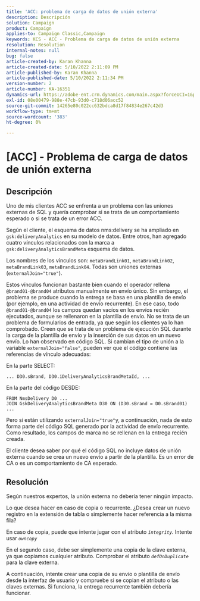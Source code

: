 ```yaml
---
title: 'ACC: problema de carga de datos de unión externa'
description: Descripción
solution: Campaign
product: Campaign
applies-to: Campaign Classic,Campaign
keywords: KCS - ACC - Problema de carga de datos de unión externa
resolution: Resolution
internal-notes: null
bug: false
article-created-by: Karan Khanna
article-created-date: 5/10/2022 2:11:09 PM
article-published-by: Karan Khanna
article-published-date: 5/10/2022 2:11:34 PM
version-number: 2
article-number: KA-16351
dynamics-url: https://adobe-ent.crm.dynamics.com/main.aspx?forceUCI=1&pagetype=entityrecord&etn=knowledgearticle&id=8f266a08-6bd0-ec11-a7b5-00224809c556
exl-id: 08e00479-988e-47cb-93d0-c718d06acc52
source-git-commit: 14265e80c022cc632bdca8d17f84834e267c42d3
workflow-type: tm+mt
source-wordcount: '383'
ht-degree: 0%

---
```


# [ACC] - Problema de carga de datos de unión externa

## Descripción

Uno de mis clientes ACC se enfrenta a un problema con las uniones externas de SQL y quería comprobar si se trata de un comportamiento esperado o si se trata de un error ACC.

Según el cliente, el esquema de datos nms:delivery se ha ampliado en `gsk:deliveryAnalytics` en su modelo de datos. Entre otros, han agregado cuatro vínculos relacionados con la marca a `gsk:deliveryAnalyticsBrandMeta` esquema de datos.

Los nombres de los vínculos son: `metaBrandLink01`, `metaBrandLink02`, `metaBrandLink03`, `metaBrandLink04`. Todas son uniones externas (`externalJoin="true"`).

Estos vínculos funcionan bastante bien cuando el operador rellena `@brand01-@brand04` atributos manualmente en envío único. Sin embargo, el problema se produce cuando la entrega se basa en una plantilla de envío (por ejemplo, en una actividad de envío recurrente). En ese caso, todo `@brand01-@brand04` los campos quedan vacíos en los envíos recién ejecutados, aunque se rellenaron en la plantilla de envío. No se trata de un problema de formularios de entrada, ya que según los clientes ya lo han comprobado. Creen que se trata de un problema de ejecución SQL durante la carga de la plantilla de envío y la inserción de sus datos en un nuevo envío. Lo han observado en código SQL. Si cambian el tipo de unión a la variable `externalJoin="false"`, pueden ver que el código contiene las referencias de vínculo adecuadas:

En la parte SELECT:

```
... D30.sBrand, D30.iDeliveryAnalyticsBrandMetaId, ...
```

En la parte del código DESDE:

```
FROM NmsDelivery D0 ...
JOIN GskDeliveryAnalyticsBrandMeta D30 ON (D30.sBrand = D0.sBrand01)
...
```

Pero si están utilizando `externalJoin="true"`y, a continuación, nada de esto forma parte del código SQL generado por la actividad de envío recurrente. Como resultado, los campos de marca no se rellenan en la entrega recién creada.

El cliente desea saber por qué el código SQL no incluye datos de unión externa cuando se crea un nuevo envío a partir de la plantilla. Es un error de CA o es un comportamiento de CA esperado.

## Resolución

Según nuestros expertos, la unión externa no debería tener ningún impacto.

Lo que desea hacer en caso de copia o recurrente. ¿Desea crear un nuevo registro en la extensión de tabla o simplemente hacer referencia a la misma fila?

En caso de copia, puede que intente jugar con el atributo *`integrity`.* Intente usar *`owncopy`*

En el segundo caso, debe ser simplemente una copia de la clave externa, ya que copiamos cualquier atributo. Comprobar el atributo *`defOnDuplicate`* para la clave externa.

A continuación, intente crear una copia de su envío o plantilla de envío desde la interfaz de usuario y compruebe si se copian el atributo o las claves externas. Si funciona, la entrega recurrente también debería funcionar.
